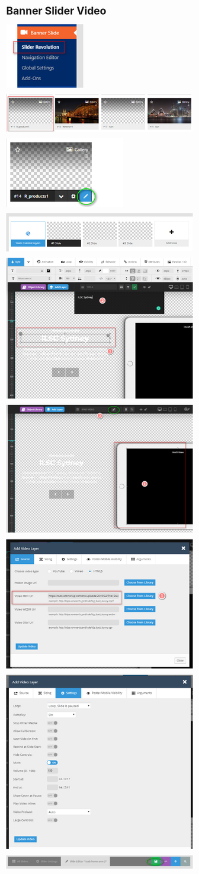 # Banner Slider Video

![](../.gitbook/assets/screenshot_03-05-2019_13-19-54%20%281%29.jpg)

![](../.gitbook/assets/screenshot_03-05-2019_13-18-48.jpg)

![](../.gitbook/assets/screenshot_03-05-2019_13-20-19.jpg)

![](../.gitbook/assets/screenshot_03-05-2019_14-40-01.jpg)

![](../.gitbook/assets/screenshot_03-05-2019_14-41-08.jpg)

![](../.gitbook/assets/screenshot_03-05-2019_14-44-01.jpg)

![](../.gitbook/assets/screenshot_03-05-2019_14-45-02.jpg)

![](../.gitbook/assets/screenshot_03-05-2019_14-45-46.jpg)

![](../.gitbook/assets/screenshot_03-05-2019_13-23-27.jpg)

